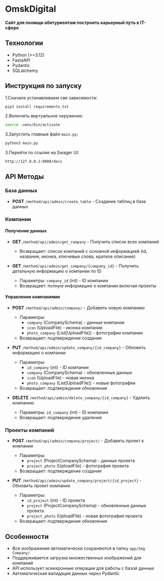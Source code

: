# OmskDigital
**Сайт для поомщи абитуриентам построить карьерный путь в IT-сфере**

## Технологии
- Python (>=3.12)
- FastaAPI
- Pydantic
- SQLalchemy

## Инструкция по запуску
1.Сначала устанавливаем све зависимости:
```bash
pip3 install requirements.txt
```

2.Включить виртуальное окруженик:
```bash
source .venv/bin/activate
```

3.Запустить главные файл `main.py`:
```bash
python3 main.py 
```

3.Перейти по ссылке на Swager UI:
```bash
http://127.0.0.1:8000/docs
```

## API Методы

### База данных
- **POST** `/method/api/admin/create_table` - Создание таблиц в базе данных

### Компании

#### Получение данных
- **GET** `/method/api/admin/get_company` - Получить список всех компаний
  - Возвращает: список компаний с основной информацией (id, название, иконка, ключевые слова, краткое описание)

- **GET** `/method/api/admin/get_company/{company_id}` - Получить детальную информацию о компании по ID
  - Параметры: `company_id` (int) - ID компании
  - Возвращает: полную информацию о компании включая проекты

#### Управление компаниями
- **POST** `/method/api/admin/company/` - Добавить новую компанию
  - Параметры: 
    - `company` (CompanySchema) - данные компании
    - `icon` (UploadFile) - иконка компании
    - `photo_company` (List[UploadFile]) - фотографии компании
  - Возвращает: подтверждение создания

- **PUT** `/method/api/admin/update_company/{id_company}` - Обновить информацию о компании
  - Параметры:
    - `id_company` (int) - ID компании
    - `company` (CompanySchema) - обновленные данные
    - `icon` (UploadFile) - новая иконка
    - `photo_company` (List[UploadFile]) - новые фотографии
  - Возвращает: подтверждение обновления

- **DELETE** `/method/api/admin/delete_company/{id_company}` - Удалить компанию
  - Параметры: `id_company` (int) - ID компании
  - Возвращает: подтверждение удаления

### Проекты компаний

- **POST** `/method/api/admin/company/project/` - Добавить проект к компании
  - Параметры:
    - `project` (ProjectCompanySchema) - данные проекта
    - `project_photo` (UploadFile) - фотография проекта
  - Возвращает: подтверждение создания

- **PUT** `/method/api/admin/update_company/project/{id_project}` - Обновить проект компании
  - Параметры:
    - `id_project` (int) - ID проекта
    - `project` (ProjectCompanySchema) - обновленные данные проекта
    - `project_photo` (UploadFile) - новая фотография проекта
  - Возвращает: подтверждение обновления

## Особенности
- Все изображения автоматически сохраняются в папку `app/Img Company/`
- Поддерживается загрузка множественных изображений для компаний
- API использует асинхронные операции для работы с базой данных
- Автоматическая валидация данных через Pydantic
